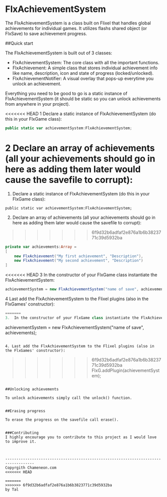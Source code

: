 FlxAchievementSystem
====================

The FlxAchievementSystem is a class built on Flixel that handles global achievements for individual games.
It utilizes flashs shared object (or FlxSave) to save achievement progress.


##Quick start

The FlxAchievementSystem is built out of 3 classes:
- FlxAchievementSystem: The core class with all the important functions.
- FlxAchievement: A simple class that stores individual achievement info like name, description, icon and state of progress (locked/unlocked).
- FlxAchievementNotifier: A visual overlay that pops-up everytime you unlock an achievement.

Everything you need to be good to go is a static instance of FlxAchievementSystem (it should be static so you can unlock achievements from anywhere in your project).

<<<<<<< HEAD
1 Declare a static instance of FlxAchievementSystem (do this in your FlxGame class):

```actionscript
public static var achievementSystem:FlxAchievementSystem;
```

2 Declare an array of achievements (all your achievements should go in here as adding them later would cause the savefile to corrupt):
=======
1. Declare a static instance of FlxAchievementSystem (do this in your FlxGame class):

```
public static var achievementSystem:FlxAchievementSystem;
```

2. Declare an array of achievements (all your achievements should go in here as adding them later would cause the savefile to corrupt):
>>>>>>> 6f9d32b6adfaf2e876a1b6b3823771c39d5932ba

```actionscript
private var achievements:Array =
[	
    new FlxAchievement("My first achievement", "Description"),
    new FlxAchievement("My second achievement", "Description")
]
```


<<<<<<< HEAD
3 In the constructor of your FlxGame class instantiate the FlxAchievementSystem:

```actionscript
achievementSystem = new FlxAchievementSystem("name of save", achievements);
```

4 Last add the FlxAchievementSystem to the Flixel plugins (also in the FlxGames' constructor):

```actionscript
=======
3.  In the constructor of your FlxGame class instantiate the FlxAchievementSystem:

```
achievementSystem = new FlxAchievementSystem("name of save", achievements);
```

4. Last add the FlxAchievementSystem to the Flixel plugins (also in the FlxGames' constructor):

```
>>>>>>> 6f9d32b6adfaf2e876a1b6b3823771c39d5932ba
FlxG.addPlugin(achievementSystem);
```

##Unlocking achievements

To unlock achievements simply call the unlock() function.


##Erasing progress

To erase the progress on the savefile call erase().


###Contributing
I highly encourage you to contribute to this project as I would love to improve it.



-----------------------------------------------------------------------------------
Copyrgith Chameneon.com
<<<<<<< HEAD

=======
>>>>>>> 6f9d32b6adfaf2e876a1b6b3823771c39d5932ba
by Tal